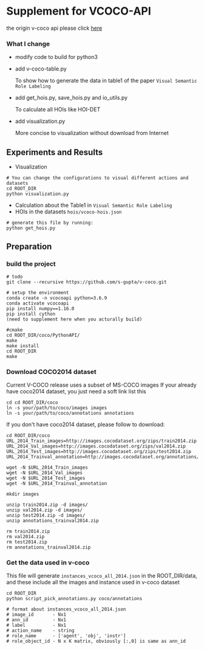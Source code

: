 # Supplement for VCOCO-API
the origin v-coco api please click [here](https://github.com/s-gupta/v-coco.git)

### What I change 
- modify code to build for python3
- add v-coco-table.py 

  To show how to generate the data in table1 of the paper ```Visual Semantic Role Labeling```
- add get_hois.py, save_hois.py and io_utils.py
  
  To calculate all HOIs like HOI-DET
- add visualization.py 
  
  More concise to visualization without download from Internet

## Experiments and Results
- Visualization
```
# You can change the configurations to visual different actions and datasets
cd ROOT_DIR
python visualization.py
```
- Calculation about the Table1 in ```Visual Semantic Role Labeling```
- HOIs in the datasets
```hois/vcoco-hois.json```
```
# generate this file by running:
python get_hois.py
``` 

## Preparation
### build the project 
```
# todo
git clone --recursive https://github.com/s-gupta/v-coco.git

# setup the environment
conda create -n vcocoapi python=3.6.9 
conda activate vcocoapi
pip install numpy==1.16.0
pip install cython 
(need to supplement here when you acturally build)

#cmake
cd ROOT_DIR/coco/PythonAPI/
make
make install
cd ROOT_DIR
make 
```

### Download COCO2014 dataset
Current V-COCO release uses a subset of MS-COCO images
If your already have coco2014 dataset, you just need a soft link list this
```
cd cd ROOT_DIR/coco
ln -s your/path/to/coco/images images
ln -s your/path/to/coco/annotations annotations
```
If you don't have coco2014 dataset, please follow to download:
```
cd ROOT_DIR/coco
URL_2014_Train_images=http://images.cocodataset.org/zips/train2014.zip
URL_2014_Val_images=http://images.cocodataset.org/zips/val2014.zip
URL_2014_Test_images=http://images.cocodataset.org/zips/test2014.zip
URL_2014_Trainval_annotation=http://images.cocodataset.org/annotations/annotations_trainval2014.zip

wget -N $URL_2014_Train_images
wget -N $URL_2014_Val_images
wget -N $URL_2014_Test_images
wget -N $URL_2014_Trainval_annotation

mkdir images

unzip train2014.zip -d images/
unzip val2014.zip -d images/
unzip test2014.zip -d images/
unzip annotations_trainval2014.zip

rm train2014.zip
rm val2014.zip
rm test2014.zip
rm annotations_trainval2014.zip
```

### Get the data used in v-coco
This file will generate ```instances_vcoco_all_2014.json``` in the ROOT_DIR/data,
and these include all the images and instance used in v-coco dataset
```
cd ROOT_DIR 
python script_pick_annotations.py coco/annotations

# format about instances_vcoco_all_2014.json
# image_id       - Nx1
# ann_id         - Nx1
# label          - Nx1
# action_name    - string
# role_name      - ['agent', 'obj', 'instr']
# role_object_id - N x K matrix, obviously [:,0] is same as ann_id
```



